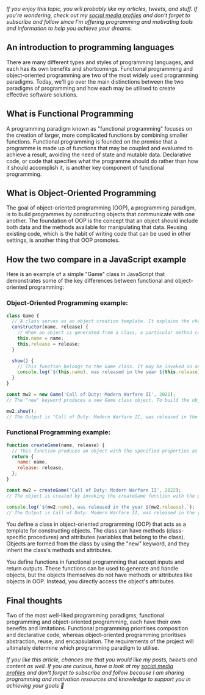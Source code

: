_If you enjoy this topic, you will probably like my articles, tweets, and stuff. If you're wondering, check out my [social media profiles](https://limey.io/andrewbaisden) and don't forget to subscribe and follow since I'm offering programming and motivating tools and information to help you achieve your dreams._

## An introduction to programming languages

There are many different types and styles of programming languages, and each has its own benefits and shortcomings. Functional programming and object-oriented programming are two of the most widely used programming paradigms. Today, we'll go over the main distinctions between the two paradigms of programming and how each may be utilised to create effective software solutions.

## What is Functional Programming

A programming paradigm known as "functional programming" focuses on the creation of larger, more complicated functions by combining smaller functions. Functional programming is founded on the premise that a programme is made up of functions that may be coupled and evaluated to achieve a result, avoiding the need of state and mutable data. Declarative code, or code that specifies what the programme should do rather than how it should accomplish it, is another key component of functional programming.

## What is Object-Oriented Programming

The goal of object-oriented programming (OOP), a programming paradigm, is to build programmes by constructing objects that communicate with one another. The foundation of OOP is the concept that an object should include both data and the methods available for manipulating that data. Reusing existing code, which is the habit of writing code that can be used in other settings, is another thing that OOP promotes.

## How the two compare in a JavaScript example

Here is an example of a simple "Game" class in JavaScript that demonstrates some of the key differences between functional and object-oriented programming:

### Object-Oriented Programming example:

```javascript
class Game {
  // A class serves as an object creation template. It explains the characteristics and actions that objects belonging to the class will possess.
  constructor(name, release) {
    // When an object is generated from a class, a particular method called the function Object() { [native code] } is invoked. It is utilised to configure the object's initial state.
    this.name = name;
    this.release = release;
  }

  show() {
    // This function belongs to the Game class. It may be invoked on any object that is a class instance.
    console.log(`${this.name}, was released in the year ${this.release}.`);
  }
}

const mw2 = new Game('Call of Duty: Modern Warfare II', 2022);
// The "new" keyword produces a new Game class object. To build the object, the function Object() { [native code] } method is used with the inputs "Call of Duty: Modern Warfare II" and 2022.

mw2.show();
// The Output is "Call of Duty: Modern Warfare II, was released in the year 2022."
```

### Functional Programming example:

```javascript
function createGame(name, release) {
  // This function produces an object with the specified properties as a result. It doesn't have methods like a class or utilise the term "this."
  return {
    name: name,
    release: release,
  };
}

const mw2 = createGame('Call of Duty: Modern Warfare II', 2022);
// The object is created by invoking the createGame function with the parameters "Call of Duty: Modern Warfare II" and 2022.

console.log(`${mw2.name}, was released in the year ${mw2.release}.`);
// The Output is Call of Duty: Modern Warfare II, was released in the year 2022."
```

You define a class in object-oriented programming (OOP) that acts as a template for constructing objects. The class can have methods (class-specific procedures) and attributes (variables that belong to the class). Objects are formed from the class by using the "new" keyword, and they inherit the class's methods and attributes.

You define functions in functional programming that accept inputs and return outputs. These functions can be used to generate and handle objects, but the objects themselves do not have methods or attributes like objects in OOP. Instead, you directly access the object's attributes.

## Final thoughts

Two of the most well-liked programming paradigms, functional programming and object-oriented programming, each have their own benefits and limitations. Functional programming prioritises composition and declarative code, whereas object-oriented programming prioritises abstraction, reuse, and encapsulation. The requirements of the project will ultimately determine which programming paradigm to utilise.

_If you like this article, chances are that you would like my posts, tweets and content as well. If you are curious, have a look at my [social media profiles](https://limey.io/andrewbaisden) and don't forget to subscribe and follow because I am sharing programming and motivation resources and knowledge to support you in achieving your goals 💫_
